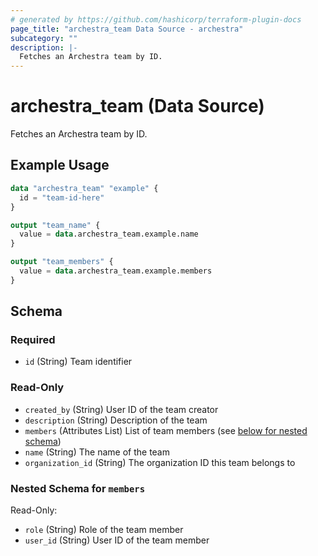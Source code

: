 ```yaml
---
# generated by https://github.com/hashicorp/terraform-plugin-docs
page_title: "archestra_team Data Source - archestra"
subcategory: ""
description: |-
  Fetches an Archestra team by ID.
---
```


# archestra_team (Data Source)

Fetches an Archestra team by ID.

## Example Usage

```terraform
data "archestra_team" "example" {
  id = "team-id-here"
}

output "team_name" {
  value = data.archestra_team.example.name
}

output "team_members" {
  value = data.archestra_team.example.members
}
```

<!-- schema generated by tfplugindocs -->
## Schema

### Required

- `id` (String) Team identifier

### Read-Only

- `created_by` (String) User ID of the team creator
- `description` (String) Description of the team
- `members` (Attributes List) List of team members (see [below for nested schema](#nestedatt--members))
- `name` (String) The name of the team
- `organization_id` (String) The organization ID this team belongs to

<a id="nestedatt--members"></a>
### Nested Schema for `members`

Read-Only:

- `role` (String) Role of the team member
- `user_id` (String) User ID of the team member
